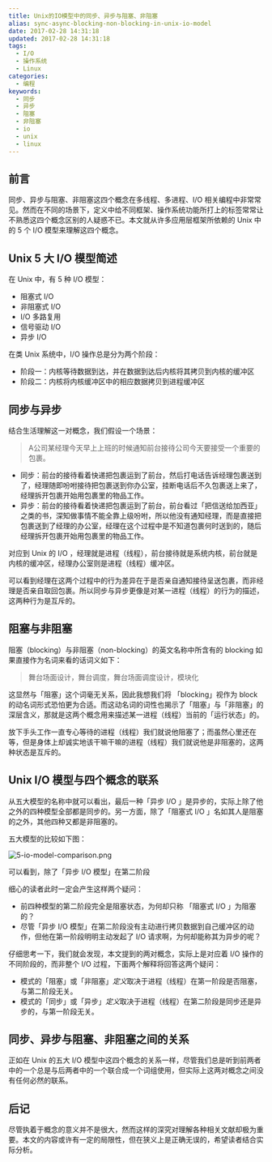 ```yaml
---
title: Unix的IO模型中的同步、异步与阻塞、非阻塞
alias: sync-async-blocking-non-blocking-in-unix-io-model
date: 2017-02-28 14:31:18
updated: 2017-02-28 14:31:18
tags:
  - I/O
  - 操作系统
  - Linux
categories:
  - 编程
keywords:
  - 同步
  - 异步
  - 阻塞
  - 非阻塞
  - io
  - unix
  - linux
---
```


## 前言

同步、异步与阻塞、非阻塞这四个概念在多线程、多进程、I/O 相关编程中非常常见。然而在不同的场景下，定义中给不同框架、操作系统功能所打上的标签常常让不熟悉这四个概念区别的人疑惑不已。本文就从许多应用层框架所依赖的 Unix 中的 5 个 I/O 模型来理解这四个概念。

## Unix 5 大 I/O 模型简述

在 Unix 中，有 5 种 I/O 模型：

- 阻塞式 I/O 
- 非阻塞式 I/O
-  I/O 多路复用
- 信号驱动 I/O
- 异步 I/O

在类 Unix 系统中，I/O 操作总是分为两个阶段：

- 阶段一：内核等待数据到达，并在数据到达后内核将其拷贝到内核的缓冲区
- 阶段二：内核将内核缓冲区中的相应数据拷贝到进程缓冲区

## 同步与异步

结合生活理解这一对概念，我们假设一个场景：<!--more-->

> A公司某经理今天早上上班的时候通知前台接待公司今天要接受一个重要的包裹。

- 同步：前台的接待看着快递把包裹运到了前台，然后打电话告诉经理包裹送到了，经理随即吩咐接待把包裹送到你办公室，挂断电话后不久包裹送上来了，经理拆开包裹开始用包裹里的物品工作。
- 异步：前台的接待看着快递把包裹运到了前台，前台看过「把信送给加西亚」之类的书，深知做事情不能全靠上级吩咐，所以他没有通知经理，而是直接把包裹送到了经理的办公室，经理在这个过程中是不知道包裹何时送到的，随后经理拆开包裹开始用包裹里的物品工作。

对应到 Unix 的 I/O ，经理就是进程（线程），前台接待就是系统内核，前台就是内核的缓冲区，经理办公室则是进程（线程）缓冲区。

可以看到经理在这两个过程中的行为差异在于是否亲自通知接待呈送包裹，而非经理是否亲自取回包裹。所以同步与异步更像是对某一进程（线程）的行为的描述，这两种行为是互斥的。

## 阻塞与非阻塞

阻塞（blocking）与非阻塞（non-blocking）的英文名称中所含有的 blocking 如果直接作为名词来看的话词义如下：

> 舞台场面设计，舞台调度，舞台场面调度设计，模块化

这显然与「阻塞」这个词毫无关系，因此我想我们将 「blocking」视作为 block 的动名词形式恐怕更为合适。而这动名词的词性也揭示了「阻塞」与「非阻塞」的深层含义，那就是这两个概念用来描述某一进程（线程）当前的「运行状态」的。

放下手头工作一直专心等待的进程（线程）我们就说他阻塞了；而虽然心里还在等，但是身体上却诚实地该干嘛干嘛的进程（线程）我们就说他是非阻塞的，这两种状态是互斥的。

##  Unix I/O 模型与四个概念的联系

从五大模型的名称中就可以看出，最后一种「异步 I/O 」是异步的，实际上除了他之外的四种模型全部都是同步的。另一方面，除了「阻塞式 I/O 」名如其人是阻塞的之外，其他四种又都是非阻塞的。

五大模型的比较如下图：

![5-io-model-comparison.png](https://gmiimg.com/7046fa84784d8b5a6c690b2ee7fbf49c.png)

可以看到，除了「异步 I/O 模型」在第二阶段

细心的读者此时一定会产生这样两个疑问：

- 前四种模型的第二阶段完全是阻塞状态，为何却只称 「阻塞式 I/O 」为阻塞的？
- 尽管「异步 I/O 模型」在第二阶段没有主动进行拷贝数据到自己缓冲区的动作，但他在第一阶段明明主动发起了 I/O 请求啊，为何却能称其为异步的呢？

仔细思考一下，我们就会发现，本文提到的两对概念，实际上是对应着 I/O 操作的不同阶段的，而非整个 I/O 过程，下面两个解释将回答这两个疑问：

- 模式的「阻塞」或「非阻塞」*定义*取决于进程（线程）在第一阶段是否阻塞，与第二阶段无关。
- 模式的「同步」或「异步」*定义*取决于进程（线程）在第二阶段是同步还是异步的，与第一阶段无关。

## 同步、异步与阻塞、非阻塞之间的关系

正如在 Unix 的五大 I/O 模型中这四个概念的关系一样，尽管我们总是听到前两者中的一个总是与后两者中的一个联合成一个词组使用，但实际上这两对概念之间没有任何必然的联系。

## 后记

尽管执着于概念的意义并不是很大，然而这样的深究对理解各种相关文献却极为重要。本文的内容或许有一定的局限性，但在狭义上是正确无误的，希望读者结合实际分析。